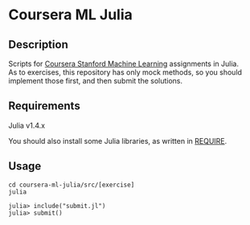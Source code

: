 # Coursera ML Julia

## Description
Scripts for [Coursera Stanford Machine Learning](https://www.coursera.org/learmachine-learning/home/welcome) assignments in Julia.  
As to exercises, this repository has only mock methods, so you should implement those first, and then submit the solutions.

## Requirements
Julia v1.4.x

You should also install some Julia libraries, as written in [REQUIRE](https://github.com/homuler/coursera-ml-julia/blob/master/REQUIRE).

## Usage
```shell
cd coursera-ml-julia/src/[exercise]
julia

julia> include("submit.jl")
julia> submit()  
```
